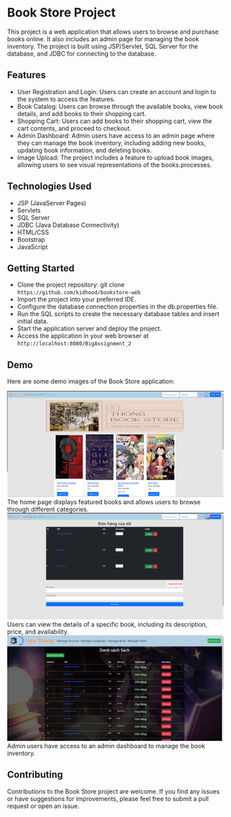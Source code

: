
# Book Store Project

This project is a web application that allows users to browse and purchase books online. It also includes an admin page for managing the book inventory. The project is built using JSP/Servlet, SQL Server for the database, and JDBC for connecting to the database.

## Features

- User Registration and Login: Users can create an account and login to the system to access the features.
- Book Catalog: Users can browse through the available books, view book details, and add books to their shopping cart.
- Shopping Cart: Users can add books to their shopping cart, view the cart contents, and proceed to checkout.
- Admin Dashboard: Admin users have access to an admin page where they can manage the book inventory, including adding new books, updating book information, and deleting books.
- Image Upload: The project includes a feature to upload book images, allowing users to see visual representations of the books.processes.

## Technologies Used

- JSP (JavaServer Pages)
- Servlets
- SQL Server
- JDBC (Java Database Connectivity)
- HTML/CSS
- Bootstrap
- JavaScript

## Getting Started

- Clone the project repository: git clone `https://github.com/kidhood/bookstore-web`
- Import the project into your preferred IDE.
- Configure the database connection properties in the db.properties file.
- Run the SQL scripts to create the necessary database tables and insert initial data.
- Start the application server and deploy the project.
- Access the application in your web browser at `http://localhost:8080/BigAssignment_2`

## Demo

Here are some demo images of the Book Store application:

![Home Page](img/home_page.png "Home Page")
The home page displays featured books and allows users to browse through different categories.
![Cart Page](img/cart_page.png "Cart Page")
Users can view the details of a specific book, including its description, price, and availability.
![Admin Page](img/admin_manage_book.png "Admin Page")
Admin users have access to an admin dashboard to manage the book inventory.

## Contributing

Contributions to the Book Store project are welcome. If you find any issues or have suggestions for improvements, please feel free to submit a pull request or open an issue.
